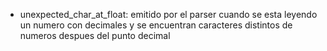- unexpected_char_at_float: emitido por el parser cuando se esta leyendo un numero con decimales y se encuentran caracteres distintos de numeros despues del punto decimal
